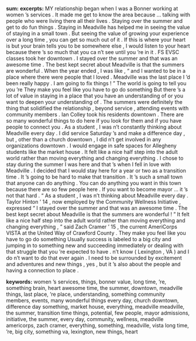 **sum:**
**excerpts:**
MY relationship began when I was a Bonner working at women ’s services . It made me get to know the area because … talking with people who were living there all their lives . Staying over the summer and get to do fun things .
Staying in Meadville has helped me in seeing the value of staying in a small town . But seeing the value of growing your experience over a long time , you can get so much out of it .
If this is where your heart is but your brain tells you to be somewhere else , I would listen to your heart because there ’s so much that you ca n’t see until you ’re in it .
FS EVSC classes took her downtown . I stayed over the summer and that was an awesome time . The best kept secret about Meadville is that the summers are wonderful .
When the year ended , I was like , “ and I wanted to be in a place where there were people that I loved . Meadville was the last place I ’d been really happy . I am going to fix things ! ”
The world is going to tell you you ’re They make you feel like you have to go do something But there ’s a lot of value in staying in a place that you have an understanding of or you want to deepen your understanding of .
The summers were definitely the thing that solidified the relationship , beyond service , attending events with community members . Ian Colley took his residents downtown . There are so many wonderful things to do here if you look for them and if you have people to connect you .
As a student , I was n’t constantly thinking about Meadville every day . I did service Saturday ’s and make a difference day , but , other than a church downtown , I did n’t get involved in any organizations downtown .
I would engage in safe spaces for Allegheny students like the market house . It felt like a nice half step into the adult world rather than moving everything and changing everything .
I chose to stay during the summer I was here and that ’s when I fell in love with Meadville . I decided that I would stay here for a year or two as a transition time . It ’s going to be hard to make that transition .
It ’s such a small town that anyone can do anything . You can do anything you want in this town because there are so few people here . If you want to become mayor … it ’s not that hard .
“ As a student , I was n’t thinking about Meadville every day . Taylor Hinton ’ 14 , now employed by the Community Wellness Initiative , expressed “ I stayed over the summer and that was an awesome time . The best kept secret about Meadville is that the summers are wonderful ! ”
It felt like a nice half step into the adult world rather than moving everything and changing everything , ” said Zach Cramer ’ 15 , the current AmeriCorps VISTA at the United Way of Crawford County .
They make you feel like you have to go do something Usually success is labeled to a big city and jumping in to something new and succeeding immediately or dealing with that struggle that you ’re expected to have .
n’t know ( Lexington , VA ) and I do n’t want to do that ever again . I need to be surrounded by excitement and adventures and new things , yes , but it ’s also about the people and having a connection to place .

**keywords:**
women ’s services, things, bonner
value, long time, ’re, something
brain, heart
awesome time, the summer, downtown, meadville
things, last place, ’re
place, understanding, something
community members, events, many wonderful things
every day, church downtown, difference day
something, market house, everything, meadville
meadville, the summer, transition time
things, potential, few people, mayor
admissions, initiative, the summer, every day, community, wellness, meadville
americorps, zach cramer, everything, something, meadville, vista
long time, ’re, big city, something
va, lexington, new things, heart

